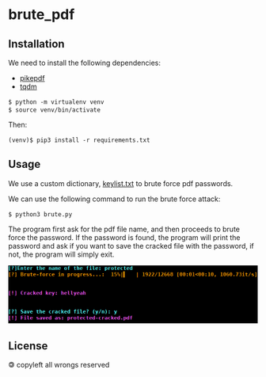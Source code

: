 # brute_pdf
## Installation
 We need to install the following dependencies:
  - [pikepdf](https://pikepdf.readthedocs.io/en/latest/)
  - [tqdm](https://tqdm.github.io/)
```shell
$ python -m virtualenv venv
$ source venv/bin/activate
```
 Then:
```shell
(venv)$ pip3 install -r requirements.txt
```
## Usage
 We use a custom dictionary, [keylist.txt](keylist.txt) to brute force pdf passwords.

 We can use the following command to run the brute force attack:
```shell
$ python3 brute.py
```
The program first ask for the pdf file name, and then proceeds to brute force the password. If the password is found, the program will print the password and ask if you want to save the cracked file with the password, if not, the program will simply exit.

![screen](./img/screen.png)
## License
 🄯 copyleft all wrongs reserved
